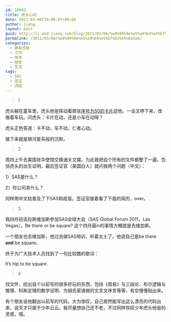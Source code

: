 ```yaml
---
id: 10993
title: 虎头心动
date: 2011-03-06T19:00:07+00:00
author: jiang
layout: post
guid: http://li-and-jiang.com/blog/2011/03/06/%e8%99%8e%e5%a4%b4%e5%bf%83%e5%8a%a8/
permalink: /2011/03/06/%e8%99%8e%e5%a4%b4%e5%bf%83%e5%8a%a8/
categories:
  - 家有虎娃
  - 工作
  - 技术
  - 朋友
  - 生活
tags:
  - SAS
  - 签证
  - 虎娃
---
```

> 1

虎头躺在童车里，虎头他爸挥动着那张<a href="http://li-and-jiang.com/blog/2011/02/27/%E5%BE%81%E9%80%94/" target="_blank">序号为50的卡片</a>逗他。一会又停下来，改推着车玩。问虎头：卡片在动，还是小车在动呀？

虎头正色答道：卡不动，车不动，仁者心动。

接下来就是银河星系般的沉默。

> 2

周四上午去美国驻华使馆交换通关文牒。为此我把自个所有的文件都整了一遍，包括虎头的出生证明。最后签证官（美国白人）就问我两个问题（中文）：

1）SAS是什么？

2）你公司卖什么？

同样用中文给普及了下SAS和疫苗。签证官接着看了下我的简历，over。

> 3

我四月初去拉斯维加斯参加SAS全球大会（SAS Global Forum 2011，Las Vegas）。Be there or be square? 这个四月最in的事情大概就是去维加斯。

一个朋友也去维加斯，他过去做SAS培训，听着太土了，他说自己是be there **and** be square。

终于为广大技术人员找到了一句比较酷的歌词：

It’s hip to be square.

> 4

找文件，挖出自个以前写的很多好玩的东西，包括《周易》与三段论、布尔逻辑与推理、科斯定理的数学证明、为胡氏家谱做的文言文序言等等，有空慢慢贴出来。

有个朋友说他翻出以前写的代码，大为惊叹，自己居然能写出这么漂亮的代码出来，说天才只属于少年云云。我尽量想自己还不老，不过同样惊叹少年虎头他爸的灵感，噫。